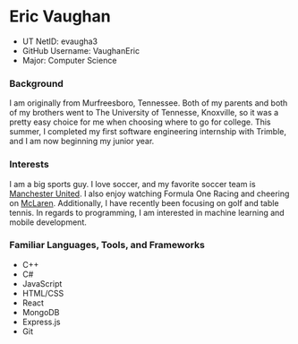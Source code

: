 # Eric Vaughan
* UT NetID: evaugha3
* GitHub Username: VaughanEric
* Major: Computer Science

### Background
I am originally from Murfreesboro, Tennessee. Both of my parents and both of my brothers went to The University of Tennesse, Knoxville, so it was a pretty easy choice for me when choosing where to go for college. This summer, I completed my first software engineering internship with Trimble, and I am now beginning my junior year.

### Interests
I am a big sports guy. I love soccer, and my favorite soccer team is [Manchester United](https://www.manutd.com/). I also enjoy watching Formula One Racing and cheering on [McLaren](https://www.mclaren.com/racing/). Additionally, I have recently been focusing on golf and table tennis. In regards to programming, I am interested in machine learning and mobile development.

### Familiar Languages, Tools, and Frameworks
* C++
* C#
* JavaScript
* HTML/CSS
* React
* MongoDB
* Express.js
* Git

